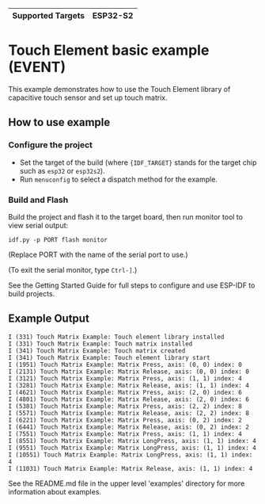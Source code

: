 | Supported Targets | ESP32-S2 |
| ----------------- | -------- |

# Touch Element basic example (EVENT)

This example demonstrates how to use the Touch Element library of capacitive touch sensor and set up touch matrix.

## How to use example

### Configure the project

* Set the target of the build (where `{IDF_TARGET}` stands for the target chip such as `esp32` or `esp32s2`).
* Run `menuconfig` to select a dispatch method for the example.

### Build and Flash

Build the project and flash it to the target board, then run monitor tool to view serial output:

```
idf.py -p PORT flash monitor
```

(Replace PORT with the name of the serial port to use.)

(To exit the serial monitor, type ``Ctrl-]``.)

See the Getting Started Guide for full steps to configure and use ESP-IDF to build projects.

## Example Output

```
I (331) Touch Matrix Example: Touch element library installed
I (331) Touch Matrix Example: Touch matrix installed
I (341) Touch Matrix Example: Touch matrix created
I (341) Touch Matrix Example: Touch element library start
I (1951) Touch Matrix Example: Matrix Press, axis: (0, 0) index: 0
I (2131) Touch Matrix Example: Matrix Release, axis: (0, 0) index: 0
I (3121) Touch Matrix Example: Matrix Press, axis: (1, 1) index: 4
I (3281) Touch Matrix Example: Matrix Release, axis: (1, 1) index: 4
I (4621) Touch Matrix Example: Matrix Press, axis: (2, 0) index: 6
I (4801) Touch Matrix Example: Matrix Release, axis: (2, 0) index: 6
I (5381) Touch Matrix Example: Matrix Press, axis: (2, 2) index: 8
I (5571) Touch Matrix Example: Matrix Release, axis: (2, 2) index: 8
I (6221) Touch Matrix Example: Matrix Press, axis: (0, 2) index: 2
I (6441) Touch Matrix Example: Matrix Release, axis: (0, 2) index: 2
I (7551) Touch Matrix Example: Matrix Press, axis: (1, 1) index: 4
I (8551) Touch Matrix Example: Matrix LongPress, axis: (1, 1) index: 4
I (9551) Touch Matrix Example: Matrix LongPress, axis: (1, 1) index: 4
I (10551) Touch Matrix Example: Matrix LongPress, axis: (1, 1) index: 4
I (11031) Touch Matrix Example: Matrix Release, axis: (1, 1) index: 4
```

See the README.md file in the upper level 'examples' directory for more information about examples.

